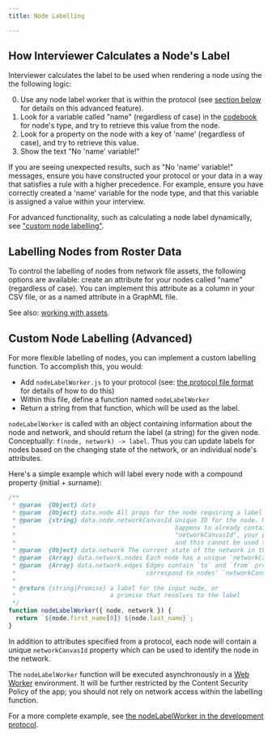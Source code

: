 ```yaml
---
title: Node Labelling

---
```


## How Interviewer Calculates a Node's Label

Interviewer calculates the label to be used when rendering a node using the the following logic:

  0. Use any node label worker that is within the protocol (see [section below](./#custom-node-labelling-advanced) for details on this advanced feature).
  1. Look for a variable called "name" (regardless of case) in the [codebook](../_key-concepts/codebook.md) for node's type, and try to retrieve this value from the node.
  2. Look for a property on the node with a key of 'name' (regardless of case), and try to retrieve this value.
  3. Show the text "No 'name' variable!"

If you are seeing unexpected results, such as "No 'name' variable!" messages, ensure you have constructed your protocol or your data in a way that satisfies a rule with a higher precedence. For example, ensure you have correctly created a 'name' variable for the node type, and that this variable is assigned a value within your interview.

For advanced functionality, such as calculating a node label dynamically, see ["custom node labelling"](./#custom-node-labelling-advanced).

## Labelling Nodes from Roster Data
To control the labelling of nodes from network file assets, the following options are available: create an attribute for your nodes called "name" (regardless of case). You can implement this attribute as a column in your CSV file, or as a named attribute in a GraphML file.

See also: [working with assets](../_key-concepts/resources.md#network).

## Custom Node Labelling (Advanced)

For more flexible labelling of nodes, you can implement a custom labelling function. To accomplish this, you would:

- Add `nodeLabelWorker.js` to your protocol (see: [the protocol file format](./protocol-file-format.md) for details of how to do this)
- Within this file, define a function named `nodeLabelWorker`
- Return a string from that function, which will be used as the label.

`nodeLabelWorker` is called with an object containing information about the node and network, and should return the label (a string) for the given node. Conceptually: `f(node, network) -> label`. Thus you can update labels for nodes based on the changing state of the network, or an individual node's attributes.

Here's a simple example which will label every node with a compound property (initial + surname):

```javascript
/**
 * @param  {Object} data
 * @param  {Object} data.node All props for the node requiring a label
 * @param  {string} data.node.networkCanvasId Unique ID for the node. Note that if your data
 *                                            happens to already contain a property named
 *                                            "networkCanvasId", your prop will take precedence,
 *                                            and this cannot be used to identify edge connections.
 * @param  {Object} data.network The current state of the network in this session
 * @param  {Array} data.network.nodes Each node has a unique `networkCanvasId` prop
 * @param  {Array} data.network.edges Edges contain `to` and `from` props which
 *                                    correspond to nodes' `networkCanvasId` values
 *
 * @return {string|Promise} a label for the input node, or
 *                          a promise that resolves to the label
 */
function nodeLabelWorker({ node, network }) {
  return `${node.first_name[0]} ${node.last_name}`;
}
```

In addition to attributes specified from a protocol, each node will contain a unique `networkCanvasId` property which can be used to identify the node in the network.

The `nodeLabelWorker` function will be executed asynchronously in a [Web Worker](https://developer.mozilla.org/en-US/docs/Web/API/Web_Workers_API/Using_web_workers) environment. It will be further restricted by the Content Security Policy of the app; you should not rely on network access within the labelling function.

For a more complete example, see [the nodeLabelWorker in the development protocol](https://github.com/complexdatacollective/development-protocol/blob/master/nodeLabelWorker.js).
